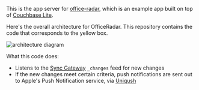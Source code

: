 
This is the app server for [office-radar](https://github.com/tleyden/office-radar), which is an example app built on top of [Couchbase Lite](https://github.com/couchbase/couchbase-lite-ios).

Here's the overall architecture for OfficeRadar.  This repository contains the code that corresponds to the yellow box.

![architecture diagram](http://tleyden-misc.s3.amazonaws.com/blog_images/officeradar_appserver_architecture.png)

What this code does:

* Listens to the [Sync Gateway](https://github.com/couchbase/sync_gateway) `_changes` feed for new changes
* If the new changes meet certain criteria, push notifications are sent out to Apple's Push Notification service, via [Uniqush](http://uniqush.org/) 